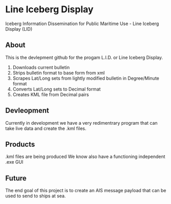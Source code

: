 # Line Iceberg Display

Iceberg Information Dissemination for Public Maritime Use - Line Iceberg Display (LID)

## About

This is the devlepment github for the progam L.I.D. or Line Iceberg Display. 

1. Downloads current bulletin
2. Strips bulletin format to base form from xml
3. Scrapes Lat/Long sets from lightly modified bulletin in Degree/Minute format
4. Converts Lat/Long sets to Decimal format
5. Creates KML file from Decimal pairs

## Devleopment

Currently in development we have a very redimentrary program that can take live data and create the .kml files.

## Products

.kml files are being produced
We know also have a functioning independent .exe GUI

## Future

The end goal of this project is to create an AIS message payload that can be used to send to ships at sea. 
